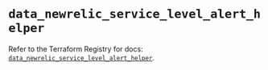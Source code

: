 # `data_newrelic_service_level_alert_helper`

Refer to the Terraform Registry for docs: [`data_newrelic_service_level_alert_helper`](https://registry.terraform.io/providers/newrelic/newrelic/3.54.1/docs/data-sources/service_level_alert_helper).

